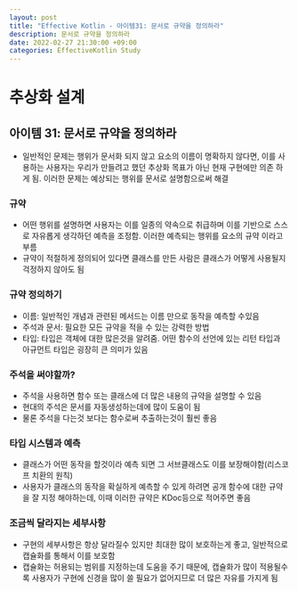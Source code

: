 ```yaml
---
layout: post
title: "Effective Kotlin - 아이템31: 문서로 규약을 정의하라"
description: 문서로 규약을 정의하라
date: 2022-02-27 21:30:00 +09:00
categories: EffectiveKotlin Study
---
```



# 추상화 설계

## 아이템 31: 문서로 규약을 정의하라
- 일반적인 문제는 행위가 문서화 되지 않고 요소의 이름이 명확하지 않다면, 이를 사용하는 사용자는 우리가 만들려고 했던 추상화 목표가 아닌 현재 구현에만 의존 하게 됨. 이러한 문제는 예상되는 행위를 문서로 설명함으로써 해결

### 규약
- 어떤 행위를 설명하면 사용자는 이를 일종의 약속으로 취급하며 이를 기반으로 스스로 자유롭게 생각하던 예측을 조정함. 이러한 예측되는 행위를 요소의 규약 이라고 부름
- 규약이 적절하게 정의되어 있다면 클래스를 만든 사람은 클래스가 어떻게 사용될지 걱정하지 않아도 됨

### 규약 정의하기
- 이름: 일반적인 개념과 관련된 메서드는 이름 만으로 동작을 예측할 수있음
- 주석과 문서: 필요한 모든 규약을 적을 수 있는 강력한 방법
- 타입: 타입은 객체에 대한 많은것을 알려줌. 어떤 함수의 선언에 있는 리턴 타입과 아규먼트 타입은 굉장히 큰 의미가 있음

### 주석을 써야할까?
- 주석을 사용하면 함수 또는 클래스에 더 많은 내용의 규약을 설명할 수 있음
- 현대의 주석은 문서를 자동생성하는데에 많이 도움이 됨
- 물론 주석을 다는것 보다는 함수로써 추출하는것이 훨씬 좋음

### 타입 시스템과 예측
- 클래스가 어떤 동작을 할것이라 예측 되면 그 서브클래스도 이를 보장해야함(리스코프 치환의 원칙)
- 사용자가 클래스의 동작을 확실하게 예측할 수 있게 하려면 공개 함수에 대한 규약을 잘 지정 해야하는데, 이때 이러한 규약은 KDoc등으로 적어주면 좋음

### 조금씩 달라지는 세부사항
- 구현의 세부사항은 항상 달라질수 있지만 최대한 많이 보호하는게 좋고, 일반적으로 캡슐화를 통해서 이를 보호함
- 캡슐화는 허용되는 범위를 지정하는데 도움을 주기 때문에, 캡슐화가 많이 적용될수록 사용자가 구현에 신경을 많이 쓸 필요가 없어지므로 더 많은 자유를 가지게 됨

